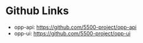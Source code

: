 # Github Links

* opp-api: https://github.com/5500-project/opp-api
* opp-ui: https://github.com/5500-project/opp-ui